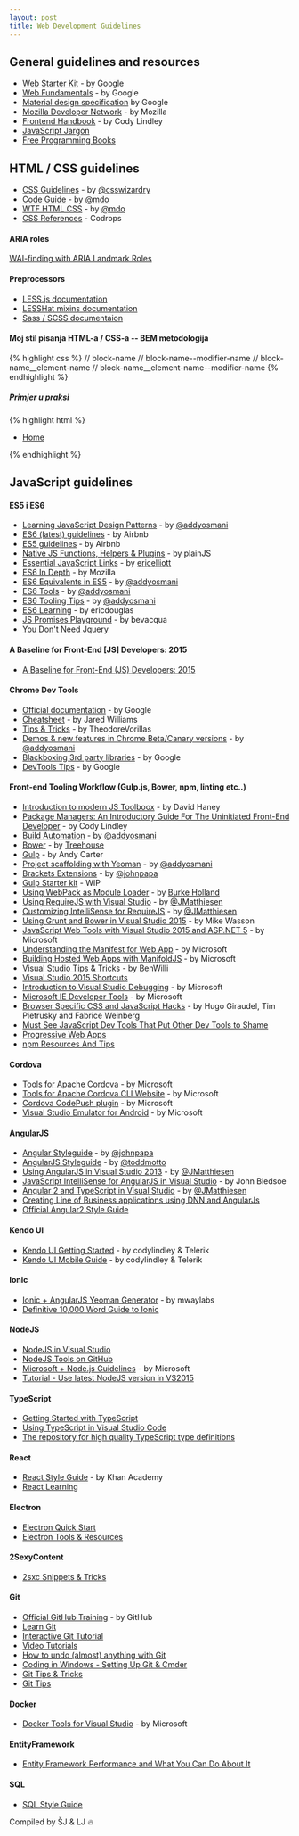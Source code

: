 ```yaml
---
layout: post
title: Web Development Guidelines
---
```


## General guidelines and resources

* [Web Starter Kit](https://developers.google.com/web/starter-kit/) - by Google
* [Web Fundamentals](https://developers.google.com/web/fundamentals/) - by Google
* [Material design specification](http://www.google.com/design/spec/material-design/introduction.html) by Google  
* [Mozilla Developer Network](https://developer.mozilla.org/en-US/) - by Mozilla
* [Frontend Handbook](http://www.frontendhandbook.com/index.html) - by Cody Lindley
* [JavaScript Jargon](http://jargon.js.org/)
* [Free Programming Books](https://github.com/vhf/free-programming-books)

## HTML / CSS guidelines

* [CSS Guidelines](http://cssguidelin.es/) - by [@csswizardry](https://twitter.com/csswizardry)
* [Code Guide](http://codeguide.co/) - by [@mdo](https://twitter.com/mdo)
* [WTF HTML CSS](http://wtfhtmlcss.com/) - by [@mdo](https://twitter.com/mdo)
* [CSS References](http://tympanus.net/codrops/css_reference/) - Codrops

#### ARIA roles
[WAI-finding with ARIA Landmark Roles](http://alistapart.com/column/wai-finding-with-aria-landmark-roles)

#### Preprocessors
* [LESS.js documentation](http://lesscss.org/)
* [LESSHat mixins documentation](https://github.com/madebysource/lesshat/blob/master/README.md) 
* [Sass / SCSS documentaion](http://sass-lang.com/documentation/file.SASS_REFERENCE.html)

#### Moj stil pisanja HTML-a / CSS-a -- BEM metodologija

{% highlight css %}
// block-name
// block-name--modifier-name
// block-name__element-name
// block-name__element-name--modifier-name
{% endhighlight %}

##### Primjer u praksi


{% highlight html %}
<nav class="main-nav" role="navigation">
    <ul class="main-nav__list">
         <li class="main-nav__item main-nav__item--has-child">
              <a href="/Home" class="main-nav__link main-nav__link--parent" title="Home">
                   Home
             </a>
         </li>
    </ul>
</nav>
{% endhighlight %}

## JavaScript guidelines

#### ES5 i ES6
* [Learning JavaScript Design Patterns](http://addyosmani.com/resources/essentialjsdesignpatterns/book/) - by [@addyosmani](https://twitter.com/addyosmani)
* [ES6 (latest) guidelines](https://github.com/airbnb/javascript/tree/es6) - by Airbnb
* [ES5 guidelines](https://github.com/airbnb/javascript/tree/es6/es5) - by Airbnb
* [Native JS Functions, Helpers & Plugins](http://plainjs.com/javascript/?utm_source=javascriptweekly&utm_medium=email) - by plainJS
* [Essential JavaScript Links](https://github.com/ericelliott/essential-javascript-links) - by [ericelliott](https://github.com/ericelliott)
* [ES6 In Depth](https://hacks.mozilla.org/category/es6-in-depth/) - by Mozilla
* [ES6 Equivalents in ES5](https://github.com/addyosmani/es6-equivalents-in-es5) - by [@addyosmani](https://twitter.com/addyosmani)
* [ES6 Tools](https://github.com/addyosmani/es6-tools) - by [@addyosmani](https://twitter.com/addyosmani)
* [ES6 Tooling Tips](https://developers.google.com/web/shows/ttt/series-2/es2015?utm_source=feed&utm_medium=feed&utm_campaign=shows_ttt_feed) - by [@addyosmani](https://twitter.com/addyosmani)
* [ES6 Learning](https://github.com/ericdouglas/ES6-Learning) - by ericdouglas
* [JS Promises Playground](http://bevacqua.github.io/promisees) - by bevacqua
* [You Don't Need Jquery](https://github.com/oneuijs/You-Dont-Need-jQuery)

#### A Baseline for Front-End [JS] Developers: 2015
* [A Baseline for Front-End (JS) Developers: 2015](http://rmurphey.com/blog/2015/03/23/a-baseline-for-front-end-developers-2015/)

#### Chrome Dev Tools
* [Official documentation](https://developer.chrome.com/devtools) - by Google
* [Cheatsheet](http://anti-code.com/devtools-cheatsheet/) - by Jared Williams
* [Tips & Tricks](http://codepen.io/TheodoreVorillas/blog/chrome-devtools-tips-and-tricks) - by TheodoreVorillas
* [Demos & new features in Chrome Beta/Canary versions](https://speakerdeck.com/addyosmani/devtools-state-of-the-union-2015) - by [@addyosmani](https://twitter.com/addyosmani)
* [Blackboxing 3rd party libraries](https://developer.chrome.com/devtools/docs/blackboxing) - by Google
* [DevTools Tips](https://medium.com/google-developers/devtools-tips-for-sublime-text-users-cdd559ee80f8) - by Google

#### Front-end Tooling Workflow (Gulp.js, Bower, npm, linting etc..)

* [Introduction to modern JS Toolboox](http://www.infoq.com/articles/modern-javascript-toolbox?utm_source=telerik&utm_medium=email) - by David Haney
* [Package Managers: An Introductory Guide For The Uninitiated Front-End Developer](http://codylindley.com/techpro/2013_04_12__package-managers-an-introducto/) - by Cody Lindley
* [Build Automation](https://speakerdeck.com/addyosmani/front-end-tooling-workflows) - by [@addyosmani](https://twitter.com/addyosmani)
* [Bower](http://blog.teamtreehouse.com/getting-started-bower) - by [Treehouse](https://teamtreehouse.com/)
* [Gulp](http://andy-carter.com/blog/a-beginners-guide-to-package-manager-bower-and-using-gulp-to-manage-components) - by Andy Carter
* [Project scaffolding with Yeoman](http://yeoman.io/blog/state-of-the-moustache-2015.html) - by [@addyosmani](https://twitter.com/addyosmani)
* [Brackets Extensions](http://www.johnpapa.net/my-recommended-brackets-extensions/) - by [@johnpapa](https://twitter.com/John_Papa)
* [Gulp Starter kit](https://github.com/jerkovicl/gulp-starter-kit) - WIP
* [Using WebPack as Module Loader](http://developer.telerik.com/featured/webpack-for-visual-studio-developers/) - by [Burke Holland](http://twitter.com/burkeholland)
* [Using RequireJS with Visual Studio](http://blogs.msdn.com/b/visualstudio/archive/2015/04/20/using-requirejs-with-visual-studio.aspx) - by [@JMatthiesen](https://twitter.com/JMatthiesen)
* [Customizing IntelliSense for RequireJS](https://msdn.microsoft.com/en-us/library/dn904583.aspx) - by [@JMatthiesen](https://twitter.com/JMatthiesen)
* [Using Grunt and Bower in Visual Studio 2015](http://www.asp.net/vnext/overview/aspnet-vnext/grunt-and-bower-in-visual-studio-2015) - by Mike Wasson
* [JavaScript Web Tools with Visual Studio 2015 and ASP.NET 5](http://www.microsoft.com/en-us/download/details.aspx?id=46417&CR_CC=200619609) - by Microsoft
* [Understanding the Manifest for Web App](http://www.thishereweb.com/understanding-the-manifest-for-web-app/) - by Microsoft
* [Building Hosted Web Apps with ManifoldJS](http://www.thishereweb.com/manifoldjs-building-simple-hosted-web-apps/) - by Microsoft
* [Visual Studio Tips & Tricks](http://blogs.msdn.com/b/benwilli/archive/2015/04/07/back-to-basics-visual-studio-tips.aspx) - by BenWilli
* [Visual Studio 2015 Shortcuts](http://visualstudioshortcuts.com/2015/)
* [Introduction to Visual Studio Debugging](http://blogs.msdn.com/b/visualstudio/archive/2015/08/11/introduction-to-debugging.aspx) - by Microsoft
* [Microsoft IE Developer Tools](http://dev.modern.ie/tools/) - by Microsoft
* [Browser Specific CSS and JavaScript Hacks](http://browserhacks.com/) - by Hugo Giraudel, Tim Pietrusky and Fabrice Weinberg
* [Must See JavaScript Dev Tools That Put Other Dev Tools to Shame](https://medium.com/javascript-scene/must-see-javascript-dev-tools-that-put-other-dev-tools-to-shame-aca6d3e3d925#.2dxeg7gyc)
* [Progressive Web Apps](https://developers.google.com/web/progressive-web-apps)
* [npm Resources And Tips](https://github.com/sindresorhus/awesome-npm?utm_source=javascriptweekly&utm_medium=email)

#### Cordova
* [Tools for Apache Cordova](http://blogs.msdn.com/b/visualstudio/archive/2015/06/01/tools-for-apache-cordova-samples-and-docs.aspx) - by Microsoft
* [Tools for Apache Cordova CLI Website](http://taco.tools/) - by Microsoft
* [Cordova CodePush plugin](http://microsoft.github.io/code-push/) - by Microsoft
* [Visual Studio Emulator for Android](https://www.visualstudio.com/en-us/features/msft-android-emulator-vs.aspx) - by Microsoft

#### AngularJS
* [Angular Styleguide](https://github.com/johnpapa/angular-styleguide) - by [@johnpapa](https://twitter.com/john_papa)
* [AngularJS Styleguide](https://github.com/toddmotto/angularjs-styleguide) - by [@toddmotto]( https://twitter.com/toddmotto )
* [Using AngularJS in Visual Studio 2013](http://blogs.msdn.com/b/visualstudio/archive/2015/02/05/using-angularjs-in-visual-studio-2013.aspx) - by [@JMatthiesen](https://twitter.com/JMatthiesen)
* [JavaScript IntelliSense for AngularJS in Visual Studio](https://github.com/jmbledsoe/angularjs-visualstudio-intellisense/) - by John Bledsoe
* [Angular 2 and TypeScript in Visual Studio](http://blogs.msdn.com/b/visualstudio/archive/2015/03/12/a-preview-of-angular-2-and-typescript-in-visual-studio.aspx) - by [@JMatthiesen](https://twitter.com/JMatthiesen)
* [Creating Line of Business applications using DNN and AngularJs](http://blog.webvoudig.nl/AppDevBlog/Post/753/Creating-Line-of-Business-applications-using-DNN-and-AngularJs)
* [Official Angular2 Style Guide](https://angular.io/styleguide?utm_source=javascriptweekly&utm_medium=email)

#### Kendo UI
* [Kendo UI Getting Started](http://codylindley.github.io/the-kendo-ui-book/) - by codylindley & Telerik
* [Kendo UI Mobile Guide](http://www.kendouimobileguide.com/) - by codylindley & Telerik

#### Ionic
* [Ionic + AngularJS Yeoman Generator](https://github.com/mwaylabs/generator-m-ionic) - by mwaylabs
* [Definitive 10,000 Word Guide to Ionic](http://tutorials.pluralsight.com/front-end-javascript/ionic-framework-a-definitive-10-000-word-guide?utm_source=javascriptweekly&utm_medium=email)

#### NodeJS
* [NodeJS in Visual Studio](http://blogs.msdn.com/b/visualstudio/archive/2015/04/24/node-js-tools-1-0-on-github-and-vms-available.aspx)
* [NodeJS Tools on GitHub](https://github.com/Microsoft/nodejstools)
* [Microsoft + Node.js Guidelines](https://github.com/MIcrosoft/nodejs-guidelines) - by Microsoft
* [Tutorial - Use latest NodeJS version in VS2015](http://ryanhayes.net/synchronize-node-js-install-version-with-visual-studio-2015/)

#### TypeScript
* [Getting Started with TypeScript](http://blog.teamtreehouse.com/getting-started-typescript?utm_source=telerik&utm_medium=email)
* [Using TypeScript in Visual Studio Code](http://blogs.msdn.com/b/typescript/archive/2015/04/30/using-typescript-in-visual-studio-code.aspx)
* [The repository for high quality TypeScript type definitions](http://definitelytyped.org/)

#### React
* [React Style Guide](https://github.com/Khan/style-guides/blob/master/style/react.md) - by Khan Academy
* [React Learning](http://www.reactjsprogram.com/)

#### Electron
* [Electron Quick Start](http://electron.atom.io/docs/tutorial/quick-start/)
* [Electron Tools & Resources](http://electron.atom.io/community/)

#### 2SexyContent
* [2sxc Snippets & Tricks](https://gist.github.com/jerkovicl/7bc090685103eab9e175)

#### Git
* [Official GitHub Training](https://training.github.com/kit/) - by GitHub
* [Learn Git](http://schacon.github.io/gitbook/index.html)
* [Interactive Git Tutorial](http://gitimmersion.com/)
* [Video Tutorials](https://www.youtube.com/playlist?list=PL5-da3qGB5IBLMp7LtN8Nc3Efd4hJq0kD)
* [How to undo (almost) anything with Git](https://github.com/blog/2019-how-to-undo-almost-anything-with-git)
* [Coding in Windows - Setting Up Git & Cmder](http://www.awmoore.com/2015/01/14/coding-in-windows-part-1/)
* [Git Tips & Tricks](https://github.com/jbranchaud/til#git)
* [Git Tips](https://github.com/git-tips/tips)


#### Docker
* [Docker Tools for Visual Studio](https://github.com/Microsoft/DockerToolsDocs) - by Microsoft

#### EntityFramework
* [Entity Framework Performance and What You Can Do About It](https://www.simple-talk.com/dotnet/.net-tools/entity-framework-performance-and-what-you-can-do-about-it/)

#### SQL
* [SQL Style Guide](http://www.sqlstyle.guide/)

Compiled by ŠJ & LJ :fire:
